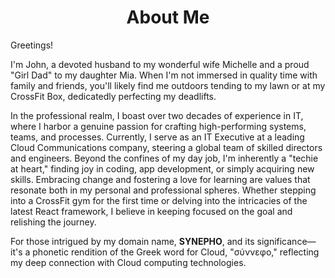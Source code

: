 # <center> About Me <center>

Greetings!

I'm John, a devoted husband to my wonderful wife Michelle and a proud "Girl Dad" to my daughter Mia. When I'm not immersed in quality time with family and friends, you'll likely find me outdoors tending to my lawn or at my CrossFit Box, dedicatedly perfecting my deadlifts.

In the professional realm, I boast over two decades of experience in IT, where I harbor a genuine passion for crafting high-performing systems, teams, and processes. Currently, I serve as an IT Executive at a leading Cloud Communications company, steering a global team of skilled directors and engineers. Beyond the confines of my day job, I'm inherently a "techie at heart," finding joy in coding, app development, or simply acquiring new skills. Embracing change and fostering a love for learning are values that resonate both in my personal and professional spheres. Whether stepping into a CrossFit gym for the first time or delving into the intricacies of the latest React framework, I believe in keeping focused on the goal and relishing the journey.

For those intrigued by my domain name, **SYNEPHO**, and its significance—it's a phonetic rendition of the Greek word for Cloud, "σύννεφο," reflecting my deep connection with Cloud computing technologies.
